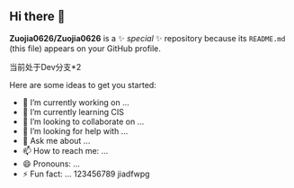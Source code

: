 ## Hi there 👋

**Zuojia0626/Zuojia0626** is a ✨ _special_ ✨ repository because its `README.md` (this file) appears on your GitHub profile.

当前处于Dev分支*2

Here are some ideas to get you started:

- 🔭 I’m currently working on ...
- 🌱 I’m currently learning CIS
- 👯 I’m looking to collaborate on ...
- 🤔 I’m looking for help with ...
- 💬 Ask me about ...
- 📫 How to reach me: ...
- 😄 Pronouns: ...
- ⚡ Fun fact: ...
    123456789
    jiadfwpg